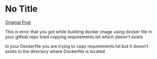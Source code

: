 # No Title

[Original Post](https://discourse.onlinedegree.iitm.ac.in/t/171141/366)

<p>This is error that you got while building docker image using docker file in your github repo tried copying requirements.txt which doesn’t exists</p>
<p>In your Dockerfile you are trying to copy requirements.txt but it doesn’t exists in the directory where Dockerfile is located</p>